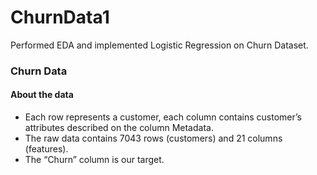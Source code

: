# ChurnData1
Performed EDA and implemented Logistic Regression on Churn Dataset.
### Churn Data
#### About the data
* Each row represents a customer, each column contains customer’s attributes described on the column Metadata.
* The raw data contains 7043 rows (customers) and 21 columns (features).
* The “Churn” column is our target.
